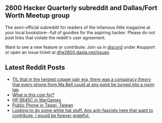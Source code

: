## 2600 Hacker Quarterly subreddit and Dallas/Fort Worth Meetup group
The semi-official subreddit for readers of the infamous little magazine at your local bookstore--full of goodies for the aspiring hacker. Please do not post links that violate the reddit's user agreement.

Want to see a new feature or contribute: 
Join us in [discord](https://dfw2600.dapla.net/chat) under #support or open an issue ticket at [dfw2600.dapla.net/issues](https://dfw2600.dapla.net/issues)

## Latest Reddit Posts
<!-- BLOG-POST-LIST:START -->
- [TIL that in the twisted copper pair era, there was a conspiracy theory that every phone from Ma Bell could at any point be turned into a room tap](https://www.reddit.com/r/2600/comments/1gt6ed4/til_that_in_the_twisted_copper_pair_era_there_was/)
- [What is this coin for?](https://www.reddit.com/r/2600/comments/1gt2q1h/what_is_this_coin_for/)
- [HP 9845C in WarGames](https://www.reddit.com/r/2600/comments/1gsse4l/hp_9845c_in_wargames/)
- [Public Phone in Taipei, Taiwan](https://www.reddit.com/r/2600/comments/1gskec2/public_phone_in_taipei_taiwan/)
- [Looking to do some white hat stuff. Any anti-fascists here that want to contribute, I would be forever grateful.](https://www.reddit.com/r/2600/comments/1gsc0e5/looking_to_do_some_white_hat_stuff_any/)
<!-- BLOG-POST-LIST:END -->
